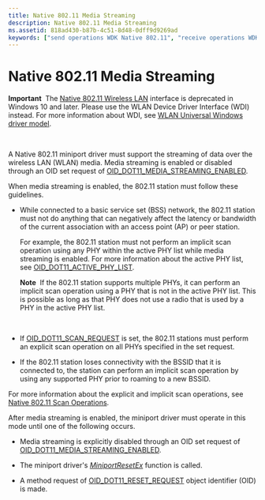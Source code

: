 ```yaml
---
title: Native 802.11 Media Streaming
description: Native 802.11 Media Streaming
ms.assetid: 818ad430-b87b-4c51-8d48-0dff9d9269ad
keywords: ["send operations WDK Native 802.11", "receive operations WDK Native 802.11", "media streaming WDK , Native 802.11", "streaming data WDK Native 802.11"]
---
```


# Native 802.11 Media Streaming


**Important**  The [Native 802.11 Wireless LAN](native-802-11-wireless-lan4.md) interface is deprecated in Windows 10 and later. Please use the WLAN Device Driver Interface (WDI) instead. For more information about WDI, see [WLAN Universal Windows driver model](wifi-universal-driver-model.md).

 

A Native 802.11 miniport driver must support the streaming of data over the wireless LAN (WLAN) media. Media streaming is enabled or disabled through an OID set request of [OID\_DOT11\_MEDIA\_STREAMING\_ENABLED](https://msdn.microsoft.com/library/windows/hardware/ff569386).

When media streaming is enabled, the 802.11 station must follow these guidelines.

-   While connected to a basic service set (BSS) network, the 802.11 station must not do anything that can negatively affect the latency or bandwidth of the current association with an access point (AP) or peer station.

    For example, the 802.11 station must not perform an implicit scan operation using any PHY within the active PHY list while media streaming is enabled. For more information about the active PHY list, see [OID\_DOT11\_ACTIVE\_PHY\_LIST](https://msdn.microsoft.com/library/windows/hardware/ff569102).

    **Note**  If the 802.11 station supports multiple PHYs, it can perform an implicit scan operation using a PHY that is not in the active PHY list. This is possible as long as that PHY does not use a radio that is used by a PHY in the active PHY list.

     

-   If [OID\_DOT11\_SCAN\_REQUEST](https://msdn.microsoft.com/library/windows/hardware/ff569413) is set, the 802.11 stations must perform an explicit scan operation on all PHYs specified in the set request.

-   If the 802.11 station loses connectivity with the BSSID that it is connected to, the station can perform an implicit scan operation by using any supported PHY prior to roaming to a new BSSID.

For more information about the explicit and implicit scan operations, see [Native 802.11 Scan Operations](native-802-11-scan-operations.md).

After media streaming is enabled, the miniport driver must operate in this mode until one of the following occurs.

-   Media streaming is explicitly disabled through an OID set request of [OID\_DOT11\_MEDIA\_STREAMING\_ENABLED](https://msdn.microsoft.com/library/windows/hardware/ff569386).

-   The miniport driver's [*MiniportResetEx*](https://msdn.microsoft.com/library/windows/hardware/ff559432) function is called.

-   A method request of [OID\_DOT11\_RESET\_REQUEST](https://msdn.microsoft.com/library/windows/hardware/ff569409) object identifier (OID) is made.

 

 





